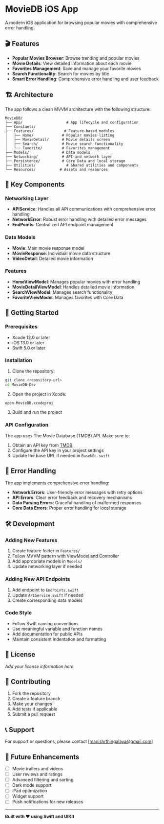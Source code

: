 # MovieDB iOS App
A modern iOS application for browsing popular movies with comprehensive error handling.
## 🎬 Features
- **Popular Movies Browser**: Browse trending and popular movies
- **Movie Details**: View detailed information about each movie
- **Favorites Management**: Save and manage your favorite movies
- **Search Functionality**: Search for movies by title
- **Smart Error Handling**: Comprehensive error handling and user feedback
## 🏗️ Architecture
The app follows a clean MVVM architecture with the following structure:
```
MovieDB/
├── App/                    # App lifecycle and configuration
├── Constants/
├── Features/              # Feature-based modules
│   ├── Home/             # Popular movies listing
│   ├── MovieDetail/      # Movie details screen
│   ├── Search/           # Movie search functionality
│   └── Favorite/         # Favorites management
├── Models/               # Data models
├── Networking/           # API and network layer
├── Persistence/          # Core Data and local storage
├── Utilities/              # Shared utilities and components
└── Resources/           # Assets and resources
```
## 🔧 Key Components
### Networking Layer
- **APIService**: Handles all API communications with comprehensive error handling
- **NetworkError**: Robust error handling with detailed error messages
- **EndPoints**: Centralized API endpoint management
### Data Models
- **Movie**: Main movie response model
- **MovieResponse**: Individual movie data structure
- **VideoDetail**: Detailed movie information
### Features
- **HomeViewModel**: Manages popular movies with error handling
- **MovieDetailViewModel**: Handles detailed movie information
- **SearchViewModel**: Manages search functionality
- **FavoriteViewModel**: Manages favorites with Core Data
## 🚀 Getting Started
### Prerequisites
- Xcode 12.0 or later
- iOS 13.0 or later
- Swift 5.0 or later
### Installation
1. Clone the repository:
  ```bash
  git clone <repository-url>
  cd MovieDB-Dev
  ```
2. Open the project in Xcode:
  ```bash
  open MovieDB.xcodeproj
  ```
3. Build and run the project
### API Configuration
The app uses The Movie Database (TMDB) API. Make sure to:
1. Obtain an API key from [TMDB](https://www.themoviedb.org/settings/api)
2. Configure the API key in your project settings
3. Update the base URL if needed in `BaseURL.swift`

## 🔄 Error Handling
The app implements comprehensive error handling:
- **Network Errors**: User-friendly error messages with retry options
- **API Errors**: Clear error feedback and recovery mechanisms
- **Data Parsing Errors**: Graceful handling of malformed responses
- **Core Data Errors**: Proper error handling for local storage
  
## 🛠️ Development
### Adding New Features
1. Create feature folder in `Features/`
2. Follow MVVM pattern with ViewModel and Controller
3. Add appropriate models in `Models/`
4. Update networking layer if needed
### Adding New API Endpoints
1. Add endpoint to `EndPoints.swift`
2. Update `APIService.swift` if needed
3. Create corresponding data models
### Code Style
- Follow Swift naming conventions
- Use meaningful variable and function names
- Add documentation for public APIs
- Maintain consistent indentation and formatting
  
## 📄 License
*Add your license information here*
## 🤝 Contributing
1. Fork the repository
2. Create a feature branch
3. Make your changes
4. Add tests if applicable
5. Submit a pull request
## 📞 Support
For support or questions, please contact [manishrthingalaya@gmail.com]
## 🔮 Future Enhancements
- [ ] Movie trailers and videos
- [ ] User reviews and ratings
- [ ] Advanced filtering and sorting
- [ ] Dark mode support
- [ ] iPad optimization
- [ ] Widget support
- [ ] Push notifications for new releases
---
**Built with ❤️ using Swift and UIKit**
